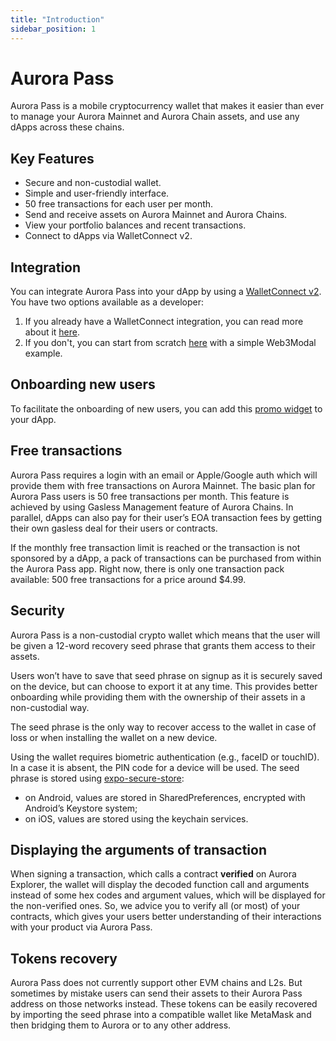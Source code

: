 ```yaml
---
title: "Introduction"
sidebar_position: 1
---
```


# Aurora Pass

Aurora Pass is a mobile cryptocurrency wallet that makes it easier than ever to manage your Aurora Mainnet and Aurora Chain assets, and use any dApps across these chains.

## Key Features

- Secure and non-custodial wallet.
- Simple and user-friendly interface.
- 50 free transactions for each user per month.
- Send and receive assets on Aurora Mainnet and Aurora Chains.
- View your portfolio balances and recent transactions.
- Connect to dApps via WalletConnect v2.

## Integration

You can integrate Aurora Pass into your dApp by using a [WalletConnect v2](https://docs.walletconnect.com/). You have two options available as a developer:

1. If you already have a WalletConnect integration, you can read more about it [here](/aurora-cloud/mobile-wallet/wallet-connect).
2. If you don't, you can start from scratch [here](/aurora-cloud/mobile-wallet/integration-example) with a simple Web3Modal example.

## Onboarding new users

To facilitate the onboarding of new users, you can add this [promo widget](/aurora-cloud/mobile-wallet/promo-widget) to your dApp.

## Free transactions

Aurora Pass requires a login with an email or Apple/Google auth which will provide them with free transactions on Aurora Mainnet.
The basic plan for Aurora Pass users is 50 free transactions per month. This feature is achieved by using Gasless Management feature of Aurora Chains.
In parallel, dApps can also pay for their user’s EOA transaction fees by getting their own gasless deal for their users or contracts.

If the monthly free transaction limit is reached or the transaction is not sponsored by a dApp, a pack of transactions can be purchased from within the Aurora Pass app.
Right now, there is only one transaction pack available: 500 free transactions for a price around $4.99.

## Security

Aurora Pass is a non-custodial crypto wallet which means that the user will be given a 12-word recovery seed phrase that grants them access to their assets.

Users won’t have to save that seed phrase on signup as it is securely saved on the device, but can choose to export it at any time.
This provides better onboarding while providing them with the ownership of their assets in a non-custodial way.

The seed phrase is the only way to recover access to the wallet in case of loss or when installing the wallet on a new device.

Using the wallet requires biometric authentication (e.g., faceID or touchID). In a case it is absent, the PIN code for a device will be used.
The seed phrase is stored using [expo-secure-store](https://docs.expo.dev/versions/latest/sdk/securestore/):

- on Android, values are stored in SharedPreferences, encrypted with Android’s Keystore system;
- on iOS, values are stored using the keychain services.

## Displaying the arguments of transaction

When signing a transaction, which calls a contract **verified** on Aurora Explorer, the wallet will display the decoded function call and arguments instead of some hex codes and argument values,
which will be displayed for the non-verified ones.
So, we advice you to verify all (or most) of your contracts, which gives your users better understanding of their interactions with your product via Aurora Pass.

## Tokens recovery

Aurora Pass does not currently support other EVM chains and L2s. But sometimes by mistake users can send their assets to their Aurora Pass address on those networks instead.
These tokens can be easily recovered by importing the seed phrase into a compatible wallet like MetaMask and then bridging them to Aurora or to any other address.
